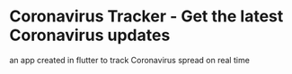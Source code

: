 # Coronavirus Tracker - Get the latest Coronavirus updates

an app created in flutter to track Coronavirus spread on real time
